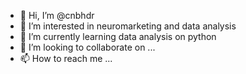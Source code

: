 - 👋 Hi, I’m @cnbhdr
- 👀 I’m interested in neuromarketing and data analysis
- 🌱 I’m currently learning data analysis on python
- 💞️ I’m looking to collaborate on ...
- 📫 How to reach me ...

<!---
cnbhdr/cnbhdr is a ✨ special ✨ repository because its `README.md` (this file) appears on your GitHub profile.
You can click the Preview link to take a look at your changes.
--->
